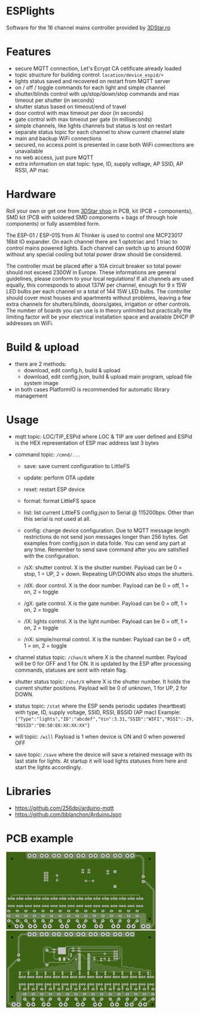 # ESPlights
Software for the 16 channel mains controller provided by <a href="https://3dstar.ro/proiecte/esplights">3DStar.ro</a>

# Features
- secure MQTT connection, Let's Ecrypt CA cetificate already loaded
- topic structure for building control: <code>location/device_espid/+</code>
- lights status saved and recovered on restart from MQTT server
- on / off / toggle commands for each light and simple channel
- shutter/blinds control with up/stop/down/stop commands and max timeout per shutter (in seconds)
- shutter status based on timeout/end of travel
- door control with max timeout per door (in seconds)
- gate control with max timeout per gate (in milliseconds)
- simple channels, like lights channels but status is lost on restart
- separate status topic for each channel to show current channel state
- main and backup WiFi connections
- secured, no access point is presented in case both WiFi connections are unavailable
- no web access, just pure MQTT
- extra information on stat topic: type, ID, supply voltage, AP SSID, AP RSSI, AP mac



# Hardware
Roll your own or get one from <a href="https://3dstar.ro/proiecte/esplights">3DStar shop</a> in PCB, kit (PCB + components), SMD kit (PCB with soldered SMD components + bags of through hole components) or fully assembled form.

The ESP-01 / ESP-01S from AI Thinker is used to control one MCP23017 16bit IO expander. On each channel there are 1 optotriac and 1 triac to control mains powered lights. Each channel can switch up to around 600W without any special cooling but total power draw should be considered.

The controller must be placed after a 10A circuit breaker so total power should not exceed 2300W in Europe. These informations are general guidelines, please conform to your local regulations!
If all channels are used equally, this corresponds to about 137W per channel, enough for 9 x 15W LED bulbs per each channel or a total of 144 15W LED bulbs.
The controller should cover most houses and apartments without problems, leaving a few extra channels for shutters/blinds, doors/gates, irrigation or other controls.
The number of boards you can use is in theory unlimited but practically the limiting factor will be your electrical installation space and available DHCP IP addresses on WiFi.

# Build & upload
- there are 2 methods:
    - download, edit config.h, build & upload
    - download, edit config.json, build & upload main program, upload file system image
- in both cases PlatformIO is recommended for automatic library management

# Usage
- mqtt topic: <cmd>LOC/TIP_ESPid</cmd> where LOC & TIP are user defined and ESPid is the HEX representation of ESP mac address last 3 bytes
- command topic: <code>/cmnd/...</code>
    - save: save current configuration to LittleFS
    - update: perform OTA update
    - reset: restart ESP device
    - format: format LittleFS space
    - list: list current LittleFS config.json to Serial @ 115200bps. Other than this serial is not used at all.
    - config: change device configuration. Due to MQTT message length restrictions do not send json messages longer than 256 bytes. Get examples from config.json in data folde. You can send any part at any time. Remember to send save command after you are satisfied with the configuration.

    - /sX: shutter control. X is the shutter number. Payload can be 0 = stop, 1 = UP, 2 = down. Repeating UP/DOWN also stops the shutters.
    - /dX: door control. X is the door number. Payload can be 0 = off, 1 = on, 2 = toggle
    - /gX: gate control. X is the gate number. Payload can be 0 = off, 1 = on, 2 = toggle
    - /lX: lights control. X is the light number. Payload can be 0 = off, 1 = on, 2 = toggle
    - /nX: simple/normal control. X is the number. Payload can be 0 = off, 1 = on, 2 = toggle

- channel status topic: <code>/chan/X</code> where X is the channel number. Payload will be 0 for OFF and 1 for ON. It is updated by the ESP after processing commands, statuses are sent with retain flag.
- shutter status topic: <code>/shut/X</code> where X is the shutter number. It holds the current shutter positions. Payload will be 0 of unknown, 1 for UP, 2 for DOWN.
- status topic: <code>/stat</code> where the ESP sends periodic updates (heartbeat) with type, ID, supply voltage, SSID, RSSI, BSSID (AP mac) Example: <code>{"Type":"lights","ID":"abcdef","Vin":3.31,"SSID":"WIFI","RSSI":-29,"BSSID":"D8:50:E6:XX:XX:XX"}</code>
- will topic: <code>/will</code> Payload is 1 when device is ON and 0 when powered OFF
- save topic: <code>/save</code> where the device will save a retained message with its last state for lights. At startup it will load lights statuses from here and start the lights accordingly.

# Libraries
- https://github.com/256dpi/arduino-mqtt
- https://github.com/bblanchon/ArduinoJson

# PCB example
<img src="https://github.com/cctweaker/esplights/blob/master/Hardware/ESPlights v1.0 top example.jpg?raw=true">
<img src="https://github.com/cctweaker/esplights/blob/master/Hardware/ESPlights v1.0 bottom example.jpg?raw=true">